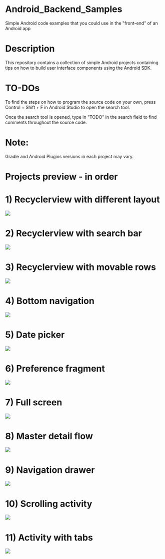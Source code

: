 # Android_Backend_Samples
Simple Android code examples that you could use in the "front-end" of an Android app

# Description
This repository contains a collection of simple Android projects containing tips on how to
build user interface components using the Android SDK.

# TO-DOs
To find the steps on how to program the source code on your own,
press Control + Shift + F in Android Studio to open the search tool.

Once the search tool is opened, type in "TODO" in the search field to find comments throughout the source code.

# Note:
Gradle and Android Plugins versions in each project may vary.


# Projects preview - in order
# 1) Recyclerview with different layout
![](recyclerviewModes.gif)

# 2) Recyclerview with search bar
![](recyclerviewSearch.gif)

# 3) Recyclerview with movable rows
![](recyclerviewrows.gif)

# 4) Bottom navigation
![](bottomNavigation.gif)

# 5) Date picker
![](DatePicker.gif)

# 6) Preference fragment
![](PreferenceFragment.gif)

# 7) Full screen
![](fullScreen.gif)

# 8) Master detail flow
![](masterDetail.gif)

# 9) Navigation drawer
![](navigationDrawer.gif)

# 10) Scrolling activity
![](scrollingActivity.gif)

# 11) Activity with tabs
![](tabs.gif)
